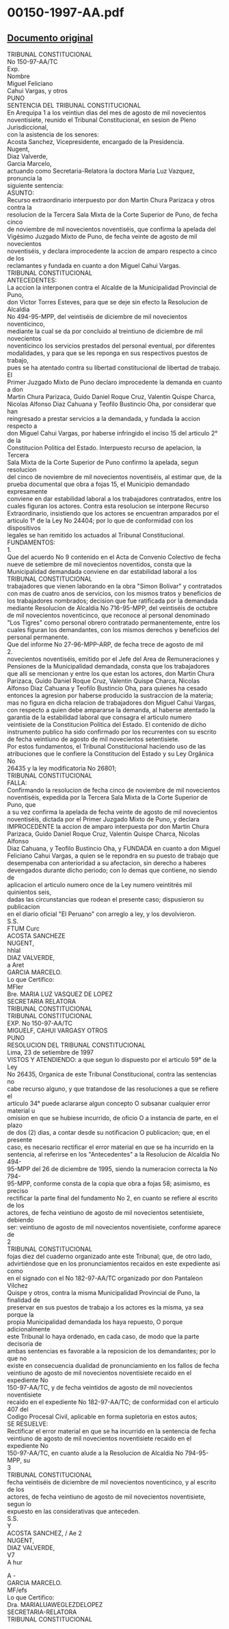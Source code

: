 
00150-1997-AA.pdf
=================
  
[Documento original](https://tc.gob.pe/jurisprudencia/1997/00150-1997-AA.pdf)  
---  
TRIBUNAL CONSTITUCIONAL  
No 150-97-AA/TC  
Exp.  
Nombre  
Miguel Feliciano  
Cahui Vargas, y otros  
PUNO  
SENTENCIA DEL TRIBUNAL CONSTITUCIONAL  
En Arequipa 1 a los veintiun dias del mes de agosto de mil novecientos  
noventisiete, reunido el Tribunal Constitucional, en sesion de Pleno Jurisdiccional,  
con la asistencia de los senores:  
Acosta Sanchez, Vicepresidente, encargado de la Presidencia.  
Nugent,  
Diaz Valverde,  
Garcia Marcelo,  
actuando como Secretaria-Relatora la doctora Maria Luz Vazquez, pronuncia la  
siguiente sentencia:  
ASUNTO:  
Recurso extraordinario interpuesto por don Martin Chura Parizaca y otros contra la  
resolucion de la Tercera Sala Mixta de la Corte Superior de Puno, de fecha cinco  
de noviembre de mil novecientos noventiséis, que confirma la apelada del  
Vigésimo Juzgado Mixto de Puno, de fecha veinte de agosto de mil novecientos  
noventiséis, y declara improcedente la accion de amparo respecto a cinco de los  
reclamantes y fundada en cuanto a don Miguel Cahui Vargas.  
TRIBUNAL CONSTITUCIONAL  
ANTECEDENTES:  
La accion la interponen contra el Alcalde de la Municipalidad Provincial de Puno,  
don Victor Torres Esteves, para que se deje sin efecto la Resolucion de Alcaldia  
No 494-95-MPP, del veintiséis de diciembre de mil novecientos noventicinco,  
mediante la cual se da por concluido al treintiuno de diciembre de mil novecientos  
noventicinco los servicios prestados del personal eventual, por diferentes  
modalidades, y para que se les reponga en sus respectivos puestos de trabajo,  
pues se ha atentado contra su libertad constitucional de libertad de trabajo. El  
Primer Juzgado Mixto de Puno declaro improcedente la demanda en cuanto a don  
Martin Chura Parizaca, Guido Daniel Roque Cruz, Valentin Quispe Charca,  
Nicolas Alfonso Diaz Cahuana y Teofilo Bustincio Oha, por considerar que han  
reingresado a prestar servicios a la demandada, y fundada la accion respecto a  
don Miguel Cahui Vargas, por haberse infringido el inciso 15 del articulo 2° de la  
Constitucion Politica del Estado. Interpuesto recurso de apelacion, la Tercera  
Sala Mixta de la Corte Superior de Puno confirmo la apelada, segun resolucion  
del cinco de noviembre de mil novecientos noventiséis, al estimar que, de la  
prueba documental que obra a fojas 15, el Municipio demandado expresamente  
conviene en dar estabilidad laboral a los trabajadores contratados, entre los  
cuales figuran los actores. Contra esta resolucion se interpone Recurso  
Extraordinario, insistiendo que los actores se encuentran amparados por el  
articulo 1° de la Ley No 24404; por lo que de conformidad con los dispositivos  
legales se han remitido los actuados al Tribunal Constitucional.  
FUNDAMENTOS:  
1.  
Que del acuerdo No 9 contenido en el Acta de Convenio Colectivo de fecha  
nueve de setiembre de mil novecientos noventidos, consta que la  
Municipalidad demandada conviene en dar estabilidad laboral a los  
TRIBUNAL CONSTITUCIONAL  
trabajadores que vienen laborando en la obra "Simon Bolivar" y contratados  
con mas de cuatro anos de servicios, con los mismos tratos y beneficios de  
los trabajadores nombrados; decision que fue ratificada por la demandada  
mediante Resolucion de Alcaldia No 716-95-MPP, del veintiséis de octubre  
de mil novecientos noventicinco, que reconoce al personal denominado  
"Los Tigres" como personal obrero contratado permanentemente, entre los  
cuales figuran los demandantes, con los mismos derechos y beneficios del  
personal permanente.  
Que del informe No 27-96-MPP-ARP, de fecha trece de agosto de mil  
2.  
novecientos noventiséis, emitido por el Jefe del Area de Remuneraciones y  
Pensiones de la Municipalidad demandada, consta que los trabajadores  
que alli se mencionan y entre los que estan los actores, don Martin Chura  
Parizaca, Guido Daniel Roque Cruz, Valentin Quispe Charca, Nicolas  
Alfonso Diaz Cahuana y Teofilo Bustincio Oha, para quienes ha cesado  
entonces la agresion por haberse producido la sustraccion de la materia;  
mas no figura en dicha relacion de trabajadores don Miguel Cahui Vargas,  
con respecto a quien debe ampararse la demanda, al haberse atentado la  
garantia de la estabilidad laboral que consagra el articulo numero  
veintisiete de la Constitucion Politica del Estado. El contenido de dicho  
instrumento publico ha sido confirmado por los recurrentes con su escrito  
de fecha veintiuno de agosto de mil novecientos setentisiete.  
Por estos fundamentos, el Tribunal Constitucional haciendo uso de las  
atribuciones que le confiere la Constitucion del Estado y su Ley Orgânica No  
26435 y la ley modificatoria No 26801;  
TRIBUNAL CONSTITUCIONAL  
FALLA:  
Confirmando la resolucion de fecha cinco de noviembre de mil novecientos  
noventiséis, expedida por la Tercera Sala Mixta de la Corte Superior de Puno, que  
a su vez confirma la apelada de fecha veinte de agosto de mil novecientos  
noventiséis, dictada por el Primer Juzgado Mixto de Puno, y declara  
IMPROCEDENTE la accion de amparo interpuesta por don Martin Chura  
Parizaca, Guido Daniel Roque Cruz, Valentin Quispe Charca, Nicolas Alfonso  
Diaz Cahuana, y Teofilo Bustincio Oha, y FUNDADA en cuanto a don Miguel  
Feliciano Cahui Vargas, a quien se le repondra en su puesto de trabajo que  
desempenaba con anterioridad a su afectacion, sin derecho a haberes  
devengados durante dicho periodo; con lo demas que contiene, no siendo de  
aplicacion el articulo numero once de la Ley numero veintitrés mil quinientos seis,  
dadas las circunstancias que rodean el presente caso; dispusieron su publicacion  
en el diario oficial "El Peruano" con arreglo a ley, y los devolvieron.  
S.S.  
FTUM Curc  
ACOSTA SANCHEZE  
NUGENT,  
hhlal  
DIAZ VALVERDE,  
a Aret  
GARCIA MARCELO.  
Lo que Certifico:  
MFler  
Bre. MARIA LUZ VASQUEZ DE LOPEZ  
SECRETARIA RELATORA  
TRIBUNAL CONSTITUCIONAL  
TRIBUNAL CONSTITUCIONAL  
EXP. No 150-97-AA/TC  
MIGUELF, CAHUI VARGASY OTROS  
PUNO  
RESOLUCION DEL TRIBUNAL CONSTITUCIONAL  
Lima, 23 de setiembre de 1997  
VISTOS Y ATENDIENDO: a que segun lo dispuesto por el articulo 59° de la Ley  
No 26435, Organica de este Tribunal Constitucional, contra las sentencias no  
cabe recurso alguno, y que tratandose de las resoluciones a que se refiere el  
articulo 34° puede aclararse algun concepto O subsanar cualquier error material u  
omision en que se hubiese incurrido, de oficio O a instancia de parte, en el plazo  
de dos (2) dias, a contar desde su notificacion O publicacion; que, en el presente  
caso, es necesario rectificar el error material en que se ha incurrido en la  
sentencia, al referirse en los "Antecedentes" a la Resolucion de Alcaldia No 494-  
95-MPP del 26 de diciembre de 1995, siendo la numeracion correcta la No 794-  
95-MPP, conforme consta de la copia que obra a fojas 58; asimismo, es preciso  
rectificar la parte final del fundamento No 2, en cuanto se refiere al escrito de los  
actores, de fecha veintiuno de agosto de mil novecientos setentisiete, debiendo  
ser: veintiuno de agosto de mil novecientos noventisiete, conforme aparece de  
2  
TRIBUNAL CONSTITUCIONAL  
fojas diez del cuaderno organizado ante este Tribunal; que, de otro lado,  
advirtiéndose que en los pronunciamientos recaidos en este expediente asi como  
en el signado con el No 182-97-AA/TC organizado por don Pantaleon Vilchez  
Quispe y otros, contra la misma Municipalidad Provincial de Puno, la finalidad de  
preservar en sus puestos de trabajo a los actores es la misma, ya sea porque la  
propia Municipalidad demandada los haya repuesto, O porque adicionalmente  
este Tribunal lo haya ordenado, en cada caso, de modo que la parte decisoria de  
ambas sentencias es favorable a la reposicion de los demandantes; por lo que no  
existe en consecuencia dualidad de pronunciamiento en los fallos de fecha  
veintiuno de agosto de mil novecientos noventisiete recaido en el expediente No  
150-97-AA/TC, y de fecha veintidos de agosto de mil novecientos noventisiete  
recaido en el expediente No 182-97-AA/TC; de conformidad con el articulo 407 del  
Codigo Procesal Civil, aplicable en forma supletoria en estos autos;  
SE RESUELVE:  
Rectificar el error material en que se ha incurrido en la sentencia de fecha  
veintiuno de agosto de mil novecientos noventisiete recaido en el expediente No  
150-97-AA/TC, en cuanto alude a la Resolucion de Alcaldia No 794-95-MPP, su  
3  
TRIBUNAL CONSTITUCIONAL  
fecha veintiséis de diciembre de mil novecientos noventicinco, y al escrito de los  
actores, de fecha veintiuno de agosto de mil novecientos noventisiete, segun lo  
expuesto en las considerativas que anteceden.  
S.S.  
Y  
ACOSTA SANCHEZ, / Ae 2  
NUGENT,  
DIAZ VALVERDE,  
V7  
A hur  
  
A -  
GARCIA MARCELO.  
MF/efs  
Lo que Certifico:  
Dra. MARIALUAWEGLEZDELOPEZ  
SECRETARIA-RELATORA  
TRIBUNAL CONSTITUCIONAL